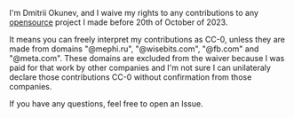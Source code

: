 I'm Dmitrii Okunev, and I waive my rights to any contributions to any [opensource](https://opensource.org/licenses/) project I made before 20th of October of 2023.

It means you can freely interpret my contributions as CC-0, unless they are made from domains "@mephi.ru", "@wisebits.com", "@fb.com" and "@meta.com". These domains are excluded from the waiver because I was paid for that work by other companies and I'm not sure I can unilateraly declare those contributions CC-0 without confirmation from those companies.

If you have any questions, feel free to open an Issue.

